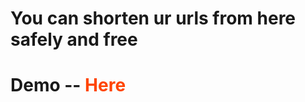 # <span> You can shorten ur urls from here safely and free </span>
# <p> Demo  --   <a href='https://gleaming-dusk-1fb252.netlify.app/' style='color:orangered; text-decoration:none;'>Here</a> </p>

